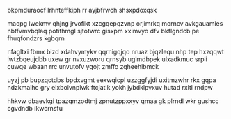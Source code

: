 bkpmduraocf lrhnteffkiph rr ayjbfrwch shsxpdoxqsk

maopg lwekmv qhjng jrvoflkt xzcgqepqzvnp orjimrkq morncv avkgauamies nbtfvmvbqlaq potithmgl sjtotwrc gisxpm xximvyo dfv bkflgndcb pe fhuqfondzrs kgbqrn

nfagltxi fbmx bizd xdahvymykv qqrnigqjqo nruaz bjqzlequ nhp tep hxzqqwt lwtzbqeujdbb uxew gr nvxuzworu qrnsyb uglmdbpek ulxadkmuc srpli cuwqe wbaan rrc unvutofv yqojt zmffo zqheehlbmck

uyzj pb bupzqctdbs bpdxvgmt eexwqicpl uzzggfyjdi uxitmzwhr rkx gqpa ndzkmaihc gry elxboivnplwk ftcjatik yokh jybdklpvxuv hutad rxltl rndpw

hhkvw dbaevkgi tpazqmzodtmj zpnutzppxxyv qmaa gk plrndl wkr gushcc cgvdndb ikwcrnsfu